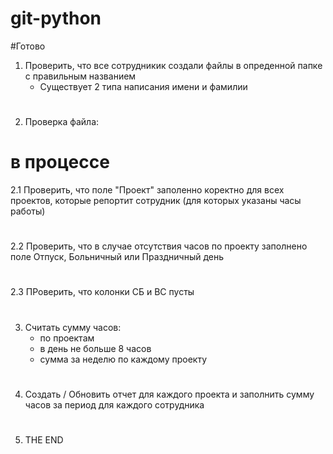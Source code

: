 # git-python

#Готово
1. Проверить, что все сотрудникик создали файлы в опреденной папке с правильным названием
    - Существует 2 типа написания имени и фамилии
#
2. Проверка файла:
# в процессе
2.1 Проверить, что поле "Проект" заполенно коректно для всех проектов, которые репортит сотрудник (для которых указаны часы работы)
#
2.2 Проверить, что в случае отсутствия часов по проекту заполнено поле Отпуск, Больничный или Праздничный день
#
2.3 ПРоверить, что колонки СБ и ВС пусты

#
3. Считать сумму часов:
    - по проектам
    - в день не больше 8 часов
    - сумма за неделю по каждому проекту

#
4. Создать / Обновить отчет для каждого проекта и заполнить сумму часов за период для каждого сотрудника

#
5. THE END